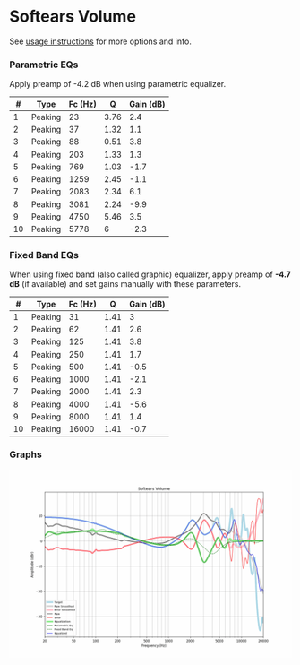 # Softears Volume
See [usage instructions](https://github.com/jaakkopasanen/AutoEq#usage) for more options and info.

### Parametric EQs
Apply preamp of -4.2 dB when using parametric equalizer.

|   # | Type    |   Fc (Hz) |    Q |   Gain (dB) |
|-----|---------|-----------|------|-------------|
|   1 | Peaking |        23 | 3.76 |         2.4 |
|   2 | Peaking |        37 | 1.32 |         1.1 |
|   3 | Peaking |        88 | 0.51 |         3.8 |
|   4 | Peaking |       203 | 1.33 |         1.3 |
|   5 | Peaking |       769 | 1.03 |        -1.7 |
|   6 | Peaking |      1259 | 2.45 |        -1.1 |
|   7 | Peaking |      2083 | 2.34 |         6.1 |
|   8 | Peaking |      3081 | 2.24 |        -9.9 |
|   9 | Peaking |      4750 | 5.46 |         3.5 |
|  10 | Peaking |      5778 | 6    |        -2.3 |

### Fixed Band EQs
When using fixed band (also called graphic) equalizer, apply preamp of **-4.7 dB** (if available) and set gains manually with these parameters.

|   # | Type    |   Fc (Hz) |    Q |   Gain (dB) |
|-----|---------|-----------|------|-------------|
|   1 | Peaking |        31 | 1.41 |         3   |
|   2 | Peaking |        62 | 1.41 |         2.6 |
|   3 | Peaking |       125 | 1.41 |         3.8 |
|   4 | Peaking |       250 | 1.41 |         1.7 |
|   5 | Peaking |       500 | 1.41 |        -0.5 |
|   6 | Peaking |      1000 | 1.41 |        -2.1 |
|   7 | Peaking |      2000 | 1.41 |         2.3 |
|   8 | Peaking |      4000 | 1.41 |        -5.6 |
|   9 | Peaking |      8000 | 1.41 |         1.4 |
|  10 | Peaking |     16000 | 1.41 |        -0.7 |

### Graphs
![](./Softears%20Volume.png)
